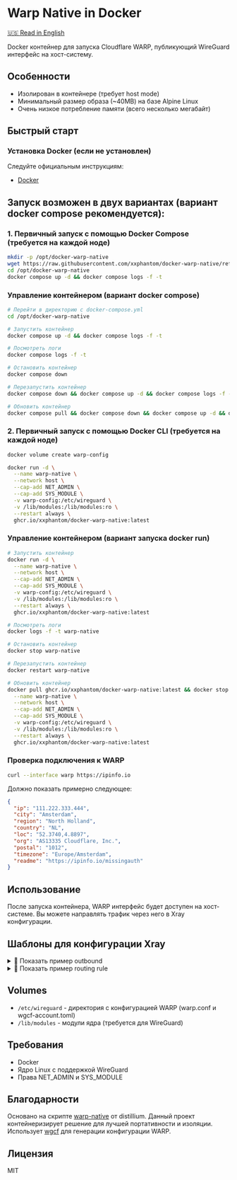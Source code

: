 # Warp Native in Docker

[🇺🇸 Read in English](README.md)

Docker контейнер для запуска Cloudflare WARP, публикующий WireGuard интерфейс на хост-систему.

## Особенности

- Изолирован в контейнере (требует host mode)
- Минимальный размер образа (~40MB) на базе Alpine Linux
- Очень низкое потребление памяти (всего несколько мегабайт)

## Быстрый старт

### Установка Docker (если не установлен)

Следуйте официальным инструкциям:

- [Docker](https://docs.docker.com/engine/install/ubuntu/#install-using-the-repository)

## Запуск возможен в двух вариантах (вариант docker compose рекомендуется):

### 1. Первичный запуск с помощью Docker Compose (требуется на каждой ноде)

```bash
mkdir -p /opt/docker-warp-native
wget https://raw.githubusercontent.com/xxphantom/docker-warp-native/refs/heads/main/docker-compose.yml -O /opt/docker-warp-native/docker-compose.yml
cd /opt/docker-warp-native
docker compose up -d && docker compose logs -f -t
```

### Управление контейнером (вариант docker compose)

```bash
# Перейти в директорию с docker-compose.yml
cd /opt/docker-warp-native

# Запустить контейнер
docker compose up -d && docker compose logs -f -t

# Посмотреть логи
docker compose logs -f -t

# Остановить контейнер
docker compose down

# Перезапустить контейнер
docker compose down && docker compose up -d && docker compose logs -f -t

# Обновить контейнер
docker compose pull && docker compose down && docker compose up -d && docker compose logs -f -t
```

### 2. Первичный запуск с помощью Docker CLI (требуется на каждой ноде)

```bash
docker volume create warp-config

docker run -d \
  --name warp-native \
  --network host \
  --cap-add NET_ADMIN \
  --cap-add SYS_MODULE \
  -v warp-config:/etc/wireguard \
  -v /lib/modules:/lib/modules:ro \
  --restart always \
  ghcr.io/xxphantom/docker-warp-native:latest
```

### Управление контейнером (вариант запуска docker run)

```bash
# Запустить контейнер
docker run -d \
  --name warp-native \
  --network host \
  --cap-add NET_ADMIN \
  --cap-add SYS_MODULE \
  -v warp-config:/etc/wireguard \
  -v /lib/modules:/lib/modules:ro \
  --restart always \
  ghcr.io/xxphantom/docker-warp-native:latest

# Посмотреть логи
docker logs -f -t warp-native

# Остановить контейнер
docker stop warp-native

# Перезапустить контейнер
docker restart warp-native

# Обновить контейнер
docker pull ghcr.io/xxphantom/docker-warp-native:latest && docker stop warp-native && docker rm warp-native && docker run -d \
  --name warp-native \
  --network host \
  --cap-add NET_ADMIN \
  --cap-add SYS_MODULE \
  -v warp-config:/etc/wireguard \
  -v /lib/modules:/lib/modules:ro \
  --restart always \
  ghcr.io/xxphantom/docker-warp-native:latest
```

### Проверка подключения к WARP

```bash
curl --interface warp https://ipinfo.io
```

Должно показать примерно следующее:

```json
{
  "ip": "111.222.333.444",
  "city": "Amsterdam",
  "region": "North Holland",
  "country": "NL",
  "loc": "52.3740,4.8897",
  "org": "AS13335 Cloudflare, Inc.",
  "postal": "1012",
  "timezone": "Europe/Amsterdam",
  "readme": "https://ipinfo.io/missingauth"
}
```

## Использование

После запуска контейнера, WARP интерфейс будет доступен на хост-системе. Вы можете направлять трафик через него в Xray конфигурации.

## Шаблоны для конфигурации Xray

<details>
  <summary>📝 Показать пример outbound</summary>

```json
{
  "tag": "warp-out",
  "protocol": "freedom",
  "settings": {},
  "streamSettings": {
    "sockopt": {
      "interface": "warp",
      "tcpFastOpen": true
    }
  }
}
```

</details>

<details>
  <summary>📝 Показать пример routing rule</summary>

```json
{
  "type": "field",
  "domain": [
    "netflix.com",
    "youtube.com",
    "twitter.com",
  ],
  "inboundTag": [
    "Node-1",
    "Node-2"
  ],
  "outboundTag": "warp-out"
},
{
  "type": "field",
  "user": [
    "username-warp-all"
  ],
  "outboundTag": "warp-out"
}
```

</details>

## Volumes

- `/etc/wireguard` - директория с конфигурацией WARP (warp.conf и wgcf-account.toml)
- `/lib/modules` - модули ядра (требуется для WireGuard)

## Требования

- Docker
- Ядро Linux с поддержкой WireGuard
- Права NET_ADMIN и SYS_MODULE

## Благодарности

Основано на скрипте [warp-native](https://github.com/distillium/warp-native) от distillium. Данный проект контейнеризирует решение для лучшей портативности и изоляции.
Использует [wgcf](https://github.com/ViRb3/wgcf) для генерации конфигурации WARP.

## Лицензия

MIT
